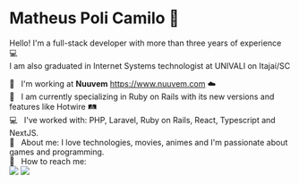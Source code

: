# Matheus Poli Camilo 👋

Hello! I'm a full-stack developer with more than three years of experience :computer:
<br/> I am also graduated in Internet Systems technologist at UNIVALI on Itajaí/SC

:rocket:  &nbsp; I'm working at **Nuuvem** https://www.nuuvem.com ☁️
<br/> 💎  &nbsp; I am currently specializing in Ruby on Rails with its new versions and features like Hotwire 🛤
<br/> 💻  &nbsp; I've worked with: PHP, Laravel, Ruby on Rails, React, Typescript and NextJS.
<br/> 💬  &nbsp; About me: I love technologies, movies, animes and I'm passionate about games and programming.
<br/> :email: &nbsp; How to reach me: <br />
<a href="https://www.linkedin.com/in/matheus-poli/" target="_blank"><img src="https://img.shields.io/badge/-LinkedIn-%230077B5?style=for-the-badge&logo=linkedin&logoColor=white" target="_blank"></a>
<a href="mailto:matheuspolicamilo@gmail.com" target="_blank"><img src="https://img.shields.io/badge/-GMAIL-c14438?style=for-the-badge&logo=gmail&logoColor=white" target="_blank"></a>
